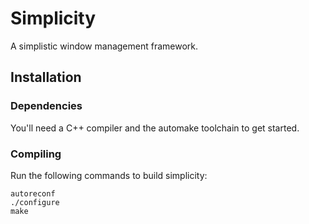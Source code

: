 # Simplicity
A simplistic window management framework.

## Installation
### Dependencies
You'll need a C++ compiler and the automake toolchain to get started.

### Compiling
Run the following commands to build simplicity:

	autoreconf
	./configure
	make

